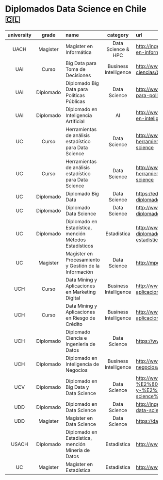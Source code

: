# Diplomados Data Science en Chile 🇨🇱

| university | grade | name | category | url | time | price |
|:------------:|:-----------:|:--------------------------------------------------------|:-----------------------:|:-------------------------------------------------------------------------------------------------------------------|:------:|--------:|
| UACH | Magister | Magíster en Informática| Data Science & HPC| http://ingenieria.uach.cl/index.php/postgrado/magister-en-informatica |||
| UAI | Curso |Big Data para Toma de Decisiones| Business Intelligence | http://www.uai.cl/cursos-y-seminarios/ingenieria-y-ciencias/big-data-para-toma-de-decisiones|||
| UAI | Diplomado | Diplomado Big Data para Políticas Públicas | Data Science | http://www.uai.cl/facultades/diplomado-big-data-para-politicas-publicas |||
| UAI | Diplomado | Diplomado en Inteligencia Artificial | AI | http://www.uai.cl/postgrados-y-diplomas/diploma-en-inteligencia-colectiva |||
| UC | Curso| Herramientas de análisis estadístico para Data Science| Data Science | http://www.educacioncontinua.uc.cl/28436-ficha-herramientas-de-analisis-estadistico-para-data-science|||
| UC | Curso | Herramientas de análisis estadístico para Data Science | Data Science | http://www.educacioncontinua.uc.cl/28436-ficha-herramientas-de-analisis-estadistico-para-data-science |||
| UC | Diplomado | Diplomado Big Data | Data Science | https://educacionprofesional.ing.uc.cl/?diplomado=diplomado-big-data |||
| UC | Diplomado | Diplomado Data Science | Data Science | http://www.educacioncontinua.uc.cl/27644-ficha-diplomado-en-data-science |||
| UC | Diplomado | Diplomado en Estadística, mención Métodos Estadísticos | Estadistica | http://www.educacioncontinua.uc.cl/28291-ficha-diplomado-en-estadistica-mencion-metodos-estadisticos |||
| UC | Magister | Magíster en Procesamiento y Gestión de la Información | Data Science | http://mpgi.ing.puc.cl |||
| UCH | Curso| Data Mining y Aplicaciones en Marketing Digital| Business Intelligence | http://www.eeuchile.cl/programas/data-mining-y-aplicaciones-en-marketing-digital/|||
| UCH | Curso| Data Mining y Aplicaciones en Riesgo de Crédito | Business Intelligence | http://www.eeuchile.cl/programas/data-science-y-aplicaciones-en-riesgo-de-credito/|||
| UCH | Diplomado | Diplomado Ciencia e Ingenieria de Datos | Data Science | https://www.dcc.uchile.cl/datos |||
| UCH | Diplomado | Diplomado en Inteligencia de Negocios | Business Intelligence | http://www.eeuchile.cl/programas/inteligencia-de-negocios/ |||
| UCV | Diplomado | Diplomado en Big Data y Data Science | Data Science | http://www.inf.ucv.cl/diplomado-en-%E2%80%AA%E2%80%8Ebig-data%E2%80%AC-y-%E2%80%AA%E2%80%8Edata-science%E2%80%AC/ |||
| UDD | Diplomado | Diplomado en Data Science | Data Science | http://ingenieria.udd.cl/ver-diplomado/diplomado-en-data-science/ |||
| UDD | Magister | Magister en Data Science | Data Science | https://datascience.udd.cl |||
| USACH | Diplomado | Diplomado en Estadistica, mención Minería de Datos | Estadistica | http://www.diplomadoestadistica.usach.cl |||
| UC | Magister | Magister en Estadística | Estadistica | http://www.mat.uc.cl/me.html |||
